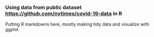 ### Using data from public dataset https://github.com/nytimes/covid-19-data in R
Putting R markdowns here, mostly making tidy data and visualize with ggplot
